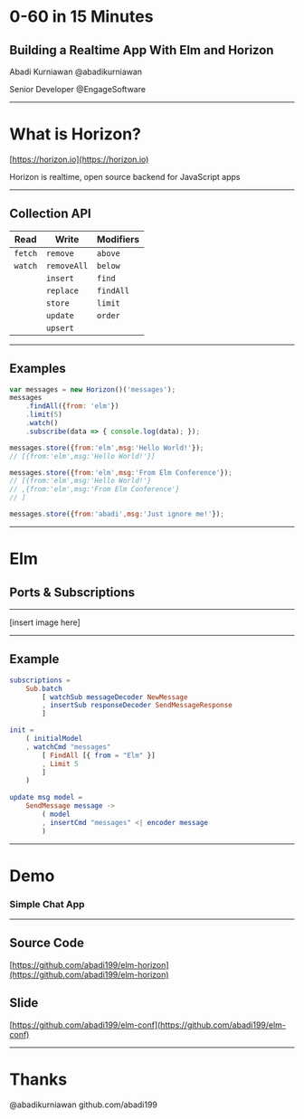 <!-- $theme: default -->

# 0-60 in 15 Minutes
## Building a Realtime App With Elm and Horizon

Abadi Kurniawan
@abadikurniawan

Senior Developer 
@EngageSoftware

---
#  What is Horizon?

[https://horizon.io](https://horizon.io)

Horizon is realtime, open source backend for JavaScript apps

---
## Collection API

| Read | Write  | Modifiers 
|-|-|-
| `fetch` | `remove` | `above`
| `watch` | `removeAll`| `below`
| | `insert` | `find`
| | `replace` | `findAll`
| | `store` | `limit`
| | `update` | `order`
| | `upsert` |

---
## Examples
```javascript
var messages = new Horizon()('messages');
messages
    .findAll({from: 'elm'})
    .limit(5)
    .watch()
    .subscribe(data => { console.log(data); });

messages.store({from:'elm',msg:'Hello World!'});
// [{from:'elm',msg:'Hello World!'}]

messages.store({from:'elm',msg:'From Elm Conference'});
// [{from:'elm',msg:'Hello World!'}
// ,{from:'elm',msg:'From Elm Conference'}
// ]

messages.store({from:'abadi',msg:'Just ignore me!'});
```

---
# Elm
## Ports & Subscriptions

---
[insert image here]

---
## Example
```elm
subscriptions =
    Sub.batch 
    	[ watchSub messageDecoder NewMessage
        , insertSub responseDecoder SendMessageResponse
        ]

init = 
    ( initialModel
    , watchCmd "messages"
        [ FindAll [{ from = "Elm" }]
        , Limit 5
        ] 
    )
        
update msg model =
    SendMessage message ->
        ( model
        , insertCmd "messages" <| encoder message
        )
```

---
# Demo
### Simple Chat App

---
## Source Code
[https://github.com/abadi199/elm-horizon](https://github.com/abadi199/elm-horizon)

## Slide
[https://github.com/abadi199/elm-conf](https://github.com/abadi199/elm-conf)

---
# Thanks

@abadikurniawan
github.com/abadi199